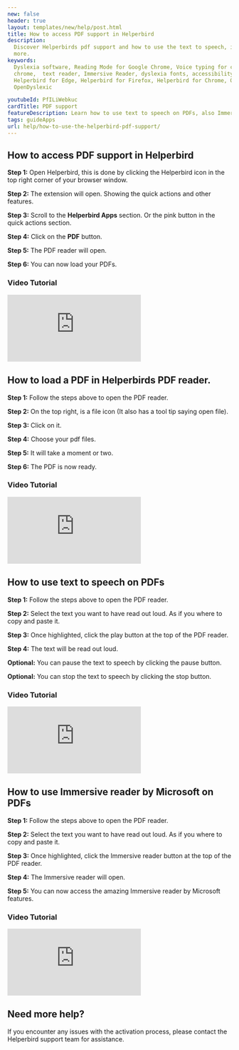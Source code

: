 ```yaml
---
new: false
header: true
layout: templates/new/help/post.html
title: How to access PDF support in Helperbird
description:
  Discover Helperbirds pdf support and how to use the text to speech, immersive reader and much
  more.
keywords:
  Dyslexia software, Reading Mode for Google Chrome, Voice typing for chrome, Text to speech for
  chrome,  text reader, Immersive Reader, dyslexia fonts, accessibility software, dyslexia software,
  Helperbird for Edge, Helperbird for Firefox, Helperbird for Chrome, Opendyslexic for Chrome,
  OpenDyslexic

youtubeId: PfILiWebkuc
cardTitle: PDF support
featureDescription: Learn how to use text to speech on PDFs, also Immersive Reader.
tags: guideApps
url: help/how-to-use-the-helperbird-pdf-support/
---
```



## How to access PDF support in Helperbird


**Step 1:** Open Helperbird, this is done by clicking the Helperbird icon in the top right corner of your browser window.

**Step 2:** The extension will open. Showing the quick actions and other features.

**Step 3:** Scroll to the **Helperbird Apps** section. Or the pink button in the quick actions section.

**Step 4:** Click on the **PDF** button.

**Step 5:** The PDF reader will open.

**Step 6:** You can now load your PDFs.



### Video Tutorial


<div class="aspect-w-16 aspect-h-9">
<iframe   id="videos" src="https://www.youtube-nocookie.com/embed/Y8X5bE70nrU" title="YouTube video player" frameborder="0" allow="accelerometer; autoplay; clipboard-write; encrypted-media; gyroscope; picture-in-picture; web-share" allowfullscreen></iframe>
</div>


## How to load a PDF in Helperbirds PDF reader.

**Step 1:** Follow the steps above to open the PDF reader.

**Step 2:** On the top right, is a file icon (It also has a tool tip saying open file).

**Step 3:** Click on it.

**Step 4:** Choose your pdf files.

**Step 5:** It will take a moment or two.

**Step 6:** The PDF is now ready.


### Video Tutorial



<div class="aspect-w-16 aspect-h-9">
<iframe   id="videos" src="https://www.youtube-nocookie.com/embed/Y8X5bE70nrU" title="YouTube video player" frameborder="0" allow="accelerometer; autoplay; clipboard-write; encrypted-media; gyroscope; picture-in-picture; web-share" allowfullscreen></iframe>
</div>



## How to use text to speech on PDFs

**Step 1:** Follow the steps above to open the PDF reader.

**Step 2:** Select the text you want to have read out loud. As if you where to copy and paste it.

**Step 3:** Once highlighted, click the play button at the top of the PDF reader.

**Step 4:** The text will be read out loud.

**Optional:** You can pause the text to speech by clicking the pause button.

**Optional:** You can stop the text to speech by clicking the stop button.

### Video Tutorial


<div class="aspect-w-16 aspect-h-9">
<iframe   id="videos" src="https://www.youtube-nocookie.com/embed/Y8X5bE70nrU" title="YouTube video player" frameborder="0" allow="accelerometer; autoplay; clipboard-write; encrypted-media; gyroscope; picture-in-picture; web-share" allowfullscreen></iframe>
</div>


## How to use Immersive reader by Microsoft on PDFs

**Step 1:** Follow the steps above to open the PDF reader.

**Step 2:** Select the text you want to have read out loud. As if you where to copy and paste it.

**Step 3:** Once highlighted, click the Immersive reader button at the top of the PDF reader.

**Step 4:** The Immersive reader will open.

**Step 5:** You can now access the amazing Immersive reader by Microsoft features.  



### Video Tutorial


<div class="aspect-w-16 aspect-h-9">
<iframe   id="videos" src="https://www.youtube-nocookie.com/embed/Y8X5bE70nrU" title="YouTube video player" frameborder="0" allow="accelerometer; autoplay; clipboard-write; encrypted-media; gyroscope; picture-in-picture; web-share" allowfullscreen></iframe>
</div>

## Need more help?

If you encounter any issues with the activation process, please contact the Helperbird support team for assistance.

